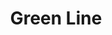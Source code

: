 ---
pid: RS32
title: Green Line
location_transcription: Continuous Throughout City
zipcode: '16875'
outside_phl: 'Spring Mills PA '
neighborhood: 
age: '56'
age_range: 50-59
instagram: 
image_file_name: RS_32.jpg
proposal_transcription: |-
  meadow/turf grass/old field/forest
  LONG RIBBON of green space that meanders through the city (andyou can get on + off it).
  Monument to how you could move across the land before the city was built up. Monument to traces underneath.
topic: Environment,History,Sustainability
topic_summary: 0, 0, 0
type: Garden,Infrastructure,Space,Walkway,Park
keywords_other: 
credit: Stacy Levy
image_labels: 
twitter: 
facebook: 
permalink: "/monuments/rs32/"
layout: item-page
---
